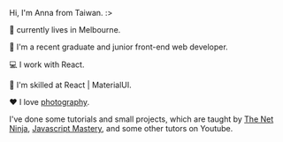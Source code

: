 Hi, I'm Anna from Taiwan. :>

:round_pushpin: currently lives in Melbourne.

:briefcase: I'm a recent graduate and junior front-end web developer. 

:computer: I work with React. 

:ninja: I'm skilled at React | MaterialUI. 

:heart: I love [photography](https://lightroom.app.link/FtABlusKbsb). 

I've done some tutorials and small projects, 
which are taught by [The Net Ninja](https://www.youtube.com/c/TheNetNinja), [Javascript Mastery](https://www.youtube.com/c/JavaScriptMastery), 
and some other tutors on Youtube.

